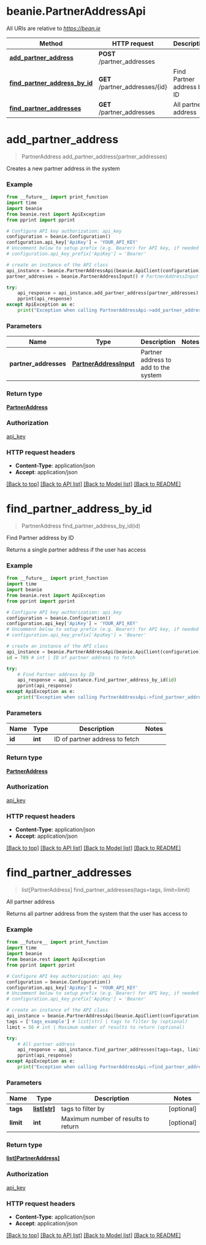 # beanie.PartnerAddressApi

All URIs are relative to *https://bean.ie*

Method | HTTP request | Description
------------- | ------------- | -------------
[**add_partner_address**](PartnerAddressApi.md#add_partner_address) | **POST** /partner_addresses | 
[**find_partner_address_by_id**](PartnerAddressApi.md#find_partner_address_by_id) | **GET** /partner_addresses/{id} | Find Partner address by ID
[**find_partner_addresses**](PartnerAddressApi.md#find_partner_addresses) | **GET** /partner_addresses | All partner address


# **add_partner_address**
> PartnerAddress add_partner_address(partner_addresses)



Creates a new partner address in the system

### Example
```python
from __future__ import print_function
import time
import beanie
from beanie.rest import ApiException
from pprint import pprint

# Configure API key authorization: api_key
configuration = beanie.Configuration()
configuration.api_key['ApiKey'] = 'YOUR_API_KEY'
# Uncomment below to setup prefix (e.g. Bearer) for API key, if needed
# configuration.api_key_prefix['ApiKey'] = 'Bearer'

# create an instance of the API class
api_instance = beanie.PartnerAddressApi(beanie.ApiClient(configuration))
partner_addresses = beanie.PartnerAddressInput() # PartnerAddressInput | Partner address to add to the system

try:
    api_response = api_instance.add_partner_address(partner_addresses)
    pprint(api_response)
except ApiException as e:
    print("Exception when calling PartnerAddressApi->add_partner_address: %s\n" % e)
```

### Parameters

Name | Type | Description  | Notes
------------- | ------------- | ------------- | -------------
 **partner_addresses** | [**PartnerAddressInput**](PartnerAddressInput.md)| Partner address to add to the system | 

### Return type

[**PartnerAddress**](PartnerAddress.md)

### Authorization

[api_key](../README.md#api_key)

### HTTP request headers

 - **Content-Type**: application/json
 - **Accept**: application/json

[[Back to top]](#) [[Back to API list]](../README.md#documentation-for-api-endpoints) [[Back to Model list]](../README.md#documentation-for-models) [[Back to README]](../README.md)

# **find_partner_address_by_id**
> PartnerAddress find_partner_address_by_id(id)

Find Partner address by ID

Returns a single partner address if the user has access

### Example
```python
from __future__ import print_function
import time
import beanie
from beanie.rest import ApiException
from pprint import pprint

# Configure API key authorization: api_key
configuration = beanie.Configuration()
configuration.api_key['ApiKey'] = 'YOUR_API_KEY'
# Uncomment below to setup prefix (e.g. Bearer) for API key, if needed
# configuration.api_key_prefix['ApiKey'] = 'Bearer'

# create an instance of the API class
api_instance = beanie.PartnerAddressApi(beanie.ApiClient(configuration))
id = 789 # int | ID of partner address to fetch

try:
    # Find Partner address by ID
    api_response = api_instance.find_partner_address_by_id(id)
    pprint(api_response)
except ApiException as e:
    print("Exception when calling PartnerAddressApi->find_partner_address_by_id: %s\n" % e)
```

### Parameters

Name | Type | Description  | Notes
------------- | ------------- | ------------- | -------------
 **id** | **int**| ID of partner address to fetch | 

### Return type

[**PartnerAddress**](PartnerAddress.md)

### Authorization

[api_key](../README.md#api_key)

### HTTP request headers

 - **Content-Type**: application/json
 - **Accept**: application/json

[[Back to top]](#) [[Back to API list]](../README.md#documentation-for-api-endpoints) [[Back to Model list]](../README.md#documentation-for-models) [[Back to README]](../README.md)

# **find_partner_addresses**
> list[PartnerAddress] find_partner_addresses(tags=tags, limit=limit)

All partner address

Returns all partner address from the system that the user has access to

### Example
```python
from __future__ import print_function
import time
import beanie
from beanie.rest import ApiException
from pprint import pprint

# Configure API key authorization: api_key
configuration = beanie.Configuration()
configuration.api_key['ApiKey'] = 'YOUR_API_KEY'
# Uncomment below to setup prefix (e.g. Bearer) for API key, if needed
# configuration.api_key_prefix['ApiKey'] = 'Bearer'

# create an instance of the API class
api_instance = beanie.PartnerAddressApi(beanie.ApiClient(configuration))
tags = ['tags_example'] # list[str] | tags to filter by (optional)
limit = 56 # int | Maximum number of results to return (optional)

try:
    # All partner address
    api_response = api_instance.find_partner_addresses(tags=tags, limit=limit)
    pprint(api_response)
except ApiException as e:
    print("Exception when calling PartnerAddressApi->find_partner_addresses: %s\n" % e)
```

### Parameters

Name | Type | Description  | Notes
------------- | ------------- | ------------- | -------------
 **tags** | [**list[str]**](str.md)| tags to filter by | [optional] 
 **limit** | **int**| Maximum number of results to return | [optional] 

### Return type

[**list[PartnerAddress]**](PartnerAddress.md)

### Authorization

[api_key](../README.md#api_key)

### HTTP request headers

 - **Content-Type**: application/json
 - **Accept**: application/json

[[Back to top]](#) [[Back to API list]](../README.md#documentation-for-api-endpoints) [[Back to Model list]](../README.md#documentation-for-models) [[Back to README]](../README.md)

